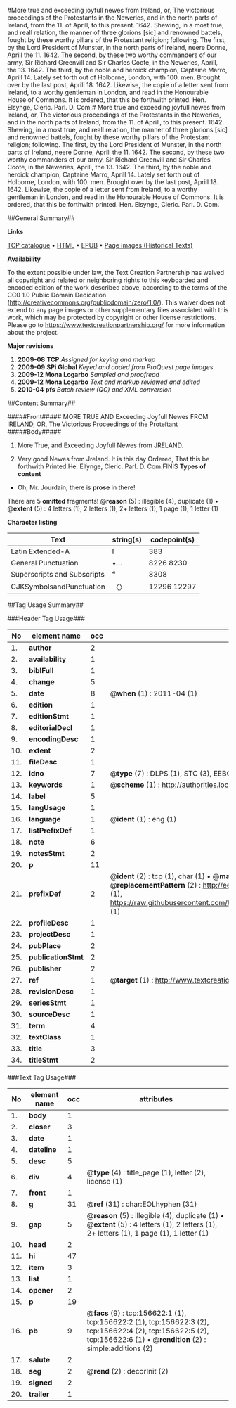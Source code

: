 #More true and exceeding joyfull newes from Ireland, or, The victorious proceedings of the Protestants in the Neweries, and in the north parts of Ireland, from the 11. of Aprill, to this present. 1642. Shewing, in a most true, and reall relation, the manner of three glorions [sic] and renowned battels, fought by these worthy pillars of the Protestant religion; following. The first, by the Lord President of Munster, in the north parts of Ireland, neere Donne, Aprill the 11. 1642. The second, by these two worthy commanders of our army, Sir Richard Greenvill and Sir Charles Coote, in the Neweries, Aprill, the 13. 1642. The third, by the noble and heroick champion, Captaine Marro, Aprill 14. Lately set forth out of Holborne, London, with 100. men. Brought over by the last post, Aprill 18. 1642. Likewise, the copie of a letter sent from Ireland, to a worthy gentleman in London, and read in the Honourable House of Commons. It is ordered, that this be forthwith printed. Hen. Elsynge, Cleric. Parl. D. Com.#
More true and exceeding joyfull newes from Ireland, or, The victorious proceedings of the Protestants in the Neweries, and in the north parts of Ireland, from the 11. of Aprill, to this present. 1642. Shewing, in a most true, and reall relation, the manner of three glorions [sic] and renowned battels, fought by these worthy pillars of the Protestant religion; following. The first, by the Lord President of Munster, in the north parts of Ireland, neere Donne, Aprill the 11. 1642. The second, by these two worthy commanders of our army, Sir Richard Greenvill and Sir Charles Coote, in the Neweries, Aprill, the 13. 1642. The third, by the noble and heroick champion, Captaine Marro, Aprill 14. Lately set forth out of Holborne, London, with 100. men. Brought over by the last post, Aprill 18. 1642. Likewise, the copie of a letter sent from Ireland, to a worthy gentleman in London, and read in the Honourable House of Commons. It is ordered, that this be forthwith printed. Hen. Elsynge, Cleric. Parl. D. Com.

##General Summary##

**Links**

[TCP catalogue](http://www.ota.ox.ac.uk/tcp/)  • 
[HTML](http://tei.it.ox.ac.uk/tcp/Texts-HTML/free/A89/A89298.html)  • 
[EPUB](http://tei.it.ox.ac.uk/tcp/Texts-EPUB/free/A89/A89298.epub) • 
[Page images (Historical Texts)](https://historicaltexts.jisc.ac.uk/eebo-99872099e)

**Availability**

To the extent possible under law, the Text Creation Partnership has waived all copyright and related or neighboring rights to this keyboarded and encoded edition of the work described above, according to the terms of the CC0 1.0 Public Domain Dedication (http://creativecommons.org/publicdomain/zero/1.0/). This waiver does not extend to any page images or other supplementary files associated with this work, which may be protected by copyright or other license restrictions. Please go to https://www.textcreationpartnership.org/ for more information about the project.

**Major revisions**

1. __2009-08__ __TCP__ *Assigned for keying and markup*
1. __2009-09__ __SPi Global__ *Keyed and coded from ProQuest page images*
1. __2009-12__ __Mona Logarbo__ *Sampled and proofread*
1. __2009-12__ __Mona Logarbo__ *Text and markup reviewed and edited*
1. __2010-04__ __pfs__ *Batch review (QC) and XML conversion*

##Content Summary##

#####Front#####
MORE TRUE AND Exceeding Joyfull Newes FROM IRELAND, OR, The Victorious Proceedings of the Proteſtant
#####Body#####

1. More True, and Exceeding Joyfull Newes from JRELAND.

1. Very good Newes from Jreland.
It is this day Ordered, That this be forthwith Printed.He. Elſynge, Cleric. Parl. D. Com.FINIS
**Types of content**

  * Oh, Mr. Jourdain, there is **prose** in there!

There are 5 **omitted** fragments! 
 @__reason__ (5) : illegible (4), duplicate (1)  •  @__extent__ (5) : 4 letters (1), 2 letters (1), 2+ letters (1), 1 page (1), 1 letter (1)

**Character listing**


|Text|string(s)|codepoint(s)|
|---|---|---|
|Latin Extended-A|ſ|383|
|General Punctuation|•…|8226 8230|
|Superscripts             and Subscripts|⁴|8308|
|CJKSymbolsandPunctuation|〈〉|12296 12297|

##Tag Usage Summary##

###Header Tag Usage###

|No|element name|occ|attributes|
|---|---|---|---|
|1.|__author__|2||
|2.|__availability__|1||
|3.|__biblFull__|1||
|4.|__change__|5||
|5.|__date__|8| @__when__ (1) : 2011-04 (1)|
|6.|__edition__|1||
|7.|__editionStmt__|1||
|8.|__editorialDecl__|1||
|9.|__encodingDesc__|1||
|10.|__extent__|2||
|11.|__fileDesc__|1||
|12.|__idno__|7| @__type__ (7) : DLPS (1), STC (3), EEBO-CITATION (1), PROQUEST (1), VID (1)|
|13.|__keywords__|1| @__scheme__ (1) : http://authorities.loc.gov/ (1)|
|14.|__label__|5||
|15.|__langUsage__|1||
|16.|__language__|1| @__ident__ (1) : eng (1)|
|17.|__listPrefixDef__|1||
|18.|__note__|6||
|19.|__notesStmt__|2||
|20.|__p__|11||
|21.|__prefixDef__|2| @__ident__ (2) : tcp (1), char (1)  •  @__matchPattern__ (2) : ([0-9\-]+):([0-9IVX]+) (1), (.+) (1)  •  @__replacementPattern__ (2) : http://eebo.chadwyck.com/downloadtiff?vid=$1&page=$2 (1), https://raw.githubusercontent.com/textcreationpartnership/Texts/master/tcpchars.xml#$1 (1)|
|22.|__profileDesc__|1||
|23.|__projectDesc__|1||
|24.|__pubPlace__|2||
|25.|__publicationStmt__|2||
|26.|__publisher__|2||
|27.|__ref__|1| @__target__ (1) : http://www.textcreationpartnership.org/docs/. (1)|
|28.|__revisionDesc__|1||
|29.|__seriesStmt__|1||
|30.|__sourceDesc__|1||
|31.|__term__|4||
|32.|__textClass__|1||
|33.|__title__|3||
|34.|__titleStmt__|2||


###Text Tag Usage###

|No|element name|occ|attributes|
|---|---|---|---|
|1.|__body__|1||
|2.|__closer__|3||
|3.|__date__|1||
|4.|__dateline__|1||
|5.|__desc__|5||
|6.|__div__|4| @__type__ (4) : title_page (1), letter (2), license (1)|
|7.|__front__|1||
|8.|__g__|31| @__ref__ (31) : char:EOLhyphen (31)|
|9.|__gap__|5| @__reason__ (5) : illegible (4), duplicate (1)  •  @__extent__ (5) : 4 letters (1), 2 letters (1), 2+ letters (1), 1 page (1), 1 letter (1)|
|10.|__head__|2||
|11.|__hi__|47||
|12.|__item__|3||
|13.|__list__|1||
|14.|__opener__|2||
|15.|__p__|19||
|16.|__pb__|9| @__facs__ (9) : tcp:156622:1 (1), tcp:156622:2 (1), tcp:156622:3 (2), tcp:156622:4 (2), tcp:156622:5 (2), tcp:156622:6 (1)  •  @__rendition__ (2) : simple:additions (2)|
|17.|__salute__|2||
|18.|__seg__|2| @__rend__ (2) : decorInit (2)|
|19.|__signed__|2||
|20.|__trailer__|1||
